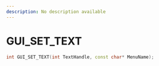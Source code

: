 ```yaml
---
description: No description available 
---
```


# GUI_SET_TEXT

```cpp
int GUI_SET_TEXT(int TextHandle, const char* MenuName);
```